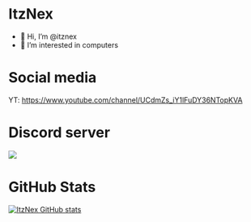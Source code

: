 # ItzNex
- 👋 Hi, I’m @itznex
- 👀 I’m interested in computers
# Social media
YT: https://www.youtube.com/channel/UCdmZs_iY1lFuDY36NTopKVA
# Discord server
<a href="https://discord.gg/wwnBr6hxE5"><img src="https://discord.com/api/guilds/638013434629324811/widget.png?style=banner2"></a>
# GitHub Stats
[![ItzNex GitHub stats](https://github-readme-stats.vercel.app/api?username=itnzex)](https://github.com/anuraghazra/github-readme-stats)
